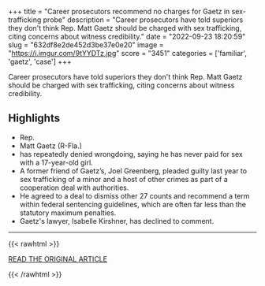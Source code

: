 +++
title = "Career prosecutors recommend no charges for Gaetz in sex-trafficking probe"
description = "Career prosecutors have told superiors they don't think Rep. Matt Gaetz should be charged with sex trafficking, citing concerns about witness credibility."
date = "2022-09-23 18:20:59"
slug = "632df8e2de452d3be37e0e20"
image = "https://i.imgur.com/9tYYDTz.jpg"
score = "3451"
categories = ['familiar', 'gaetz', 'case']
+++

Career prosecutors have told superiors they don't think Rep. Matt Gaetz should be charged with sex trafficking, citing concerns about witness credibility.

## Highlights

- Rep.
- Matt Gaetz (R-Fla.)
- has repeatedly denied wrongdoing, saying he has never paid for sex with a 17-year-old girl.
- A former friend of Gaetz’s, Joel Greenberg, pleaded guilty last year to sex trafficking of a minor and a host of other crimes as part of a cooperation deal with authorities.
- He agreed to a deal to dismiss other 27 counts and recommend a term within federal sentencing guidelines, which are often far less than the statutory maximum penalties.
- Gaetz's lawyer, Isabelle Kirshner, has declined to comment.

---

{{< rawhtml >}}
  <p class="article-category">
    <a target="_blank" href="https://www.washingtonpost.com/national-security/2022/09/23/gaetz-no-charges-sex-trafficking/">READ THE ORIGINAL ARTICLE</a>
  </p>
{{< /rawhtml >}}
